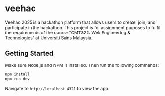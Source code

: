 # veehac

Veehac 2025 is a hackathon platform that allows users to create, join, and participate in the hackathon. This project is for assignment purposes to fulfil the requirements of the course "CMT322: Web Engineering & Technologies" at Universiti Sains Malaysia.

## Getting Started

Make sure Node.js and NPM is installed. Then run the following commands:

```bash
npm install
npm run dev
```

Navigate to `http://localhost:4321` to view the app.
